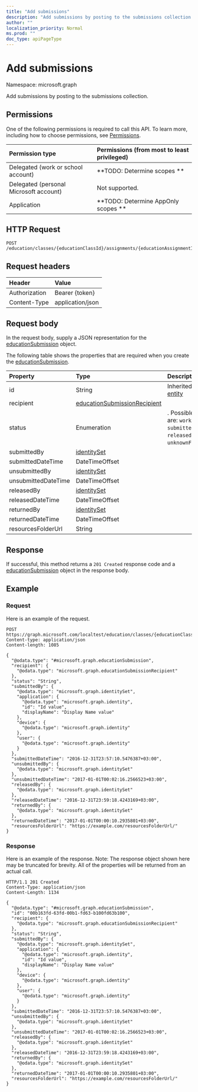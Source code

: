 ```yaml
---
title: "Add submissions"
description: "Add submissions by posting to the submissions collection."
author: ""
localization_priority: Normal
ms.prod: ""
doc_type: apiPageType
---
```


# Add submissions

Namespace: microsoft.graph

Add submissions by posting to the submissions collection.

## Permissions
One of the following permissions is required to call this API. To learn more, including how to choose permissions, see [Permissions](/concepts/permissions-reference.md).

|Permission type|Permissions (from most to least privileged)|
|:---|:---|
|Delegated (work or school account)|**TODO: Determine scopes **|
|Delegated (personal Microsoft account)|Not supported.|
|Application|**TODO: Determine AppOnly scopes **|

## HTTP Request
<!-- {
  "blockType": "ignored"
}
-->
``` http
POST /education/classes/{educationClassId}/assignments/{educationAssignmentId}/submissions/$ref
```

## Request headers
|Header|Value|
|:---|:---|
|Authorization|Bearer {token}|
|Content-Type|application/json|

## Request body
In the request body, supply a JSON representation for the [educationSubmission](../resources/educationsubmission.md) object.

The following table shows the properties that are required when you create the [educationSubmission](../resources/educationsubmission.md).

|Property|Type|Description|
|:---|:---|:---|
|id|String| Inherited from [entity](../resources/entity.md)|
|recipient|[educationSubmissionRecipient](../resources/educationsubmissionrecipient.md)||
|status|Enumeration|. Possible values are: `working`, `submitted`, `released`, `returned`, `unknownFutureValue`.|
|submittedBy|[identitySet](../resources/identityset.md)||
|submittedDateTime|DateTimeOffset||
|unsubmittedBy|[identitySet](../resources/identityset.md)||
|unsubmittedDateTime|DateTimeOffset||
|releasedBy|[identitySet](../resources/identityset.md)||
|releasedDateTime|DateTimeOffset||
|returnedBy|[identitySet](../resources/identityset.md)||
|returnedDateTime|DateTimeOffset||
|resourcesFolderUrl|String||



## Response
If successful, this method returns a `201 Created` response code and a [educationSubmission](../resources/educationsubmission.md) object in the response body.

## Example

### Request
Here is an example of the request.
<!-- {
  "blockType": "request",
  "name": "create_educationsubmission_from_"
}
-->
``` http
POST https://graph.microsoft.com/localtest/education/classes/{educationClassId}/assignments/{educationAssignmentId}/submissions
Content-type: application/json
Content-length: 1085

{
  "@odata.type": "#microsoft.graph.educationSubmission",
  "recipient": {
    "@odata.type": "microsoft.graph.educationSubmissionRecipient"
  },
  "status": "String",
  "submittedBy": {
    "@odata.type": "microsoft.graph.identitySet",
    "application": {
      "@odata.type": "microsoft.graph.identity",
      "id": "Id value",
      "displayName": "Display Name value"
    },
    "device": {
      "@odata.type": "microsoft.graph.identity"
    },
    "user": {
      "@odata.type": "microsoft.graph.identity"
    }
  },
  "submittedDateTime": "2016-12-31T23:57:10.5476387+03:00",
  "unsubmittedBy": {
    "@odata.type": "microsoft.graph.identitySet"
  },
  "unsubmittedDateTime": "2017-01-01T00:02:16.2566523+03:00",
  "releasedBy": {
    "@odata.type": "microsoft.graph.identitySet"
  },
  "releasedDateTime": "2016-12-31T23:59:18.4243169+03:00",
  "returnedBy": {
    "@odata.type": "microsoft.graph.identitySet"
  },
  "returnedDateTime": "2017-01-01T00:00:10.2935801+03:00",
  "resourcesFolderUrl": "https://example.com/resourcesFolderUrl/"
}
```

### Response
Here is an example of the response. Note: The response object shown here may be truncated for brevity. All of the properties will be returned from an actual call.
<!-- {
  "blockType": "response",
  "truncated": true,
  "@odata.type": "microsoft.graph.educationsubmission"
}
-->
``` http
HTTP/1.1 201 Created
Content-Type: application/json
Content-Length: 1134

{
  "@odata.type": "#microsoft.graph.educationSubmission",
  "id": "00b163fd-63fd-00b1-fd63-b100fd63b100",
  "recipient": {
    "@odata.type": "microsoft.graph.educationSubmissionRecipient"
  },
  "status": "String",
  "submittedBy": {
    "@odata.type": "microsoft.graph.identitySet",
    "application": {
      "@odata.type": "microsoft.graph.identity",
      "id": "Id value",
      "displayName": "Display Name value"
    },
    "device": {
      "@odata.type": "microsoft.graph.identity"
    },
    "user": {
      "@odata.type": "microsoft.graph.identity"
    }
  },
  "submittedDateTime": "2016-12-31T23:57:10.5476387+03:00",
  "unsubmittedBy": {
    "@odata.type": "microsoft.graph.identitySet"
  },
  "unsubmittedDateTime": "2017-01-01T00:02:16.2566523+03:00",
  "releasedBy": {
    "@odata.type": "microsoft.graph.identitySet"
  },
  "releasedDateTime": "2016-12-31T23:59:18.4243169+03:00",
  "returnedBy": {
    "@odata.type": "microsoft.graph.identitySet"
  },
  "returnedDateTime": "2017-01-01T00:00:10.2935801+03:00",
  "resourcesFolderUrl": "https://example.com/resourcesFolderUrl/"
}
```

